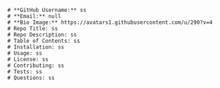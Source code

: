 
        # **GitHub Username:** ss
        # **Email:** null
        # **Bio Image:** https://avatars1.githubusercontent.com/u/290?v=4
        # Repo Title: ss
        # Repo Description: ss
        # Table of Contents: ss
        # Installation: ss
        # Usage: ss
        # License: ss
        # Contributing: ss
        # Tests: ss
        # Questions: ss
        